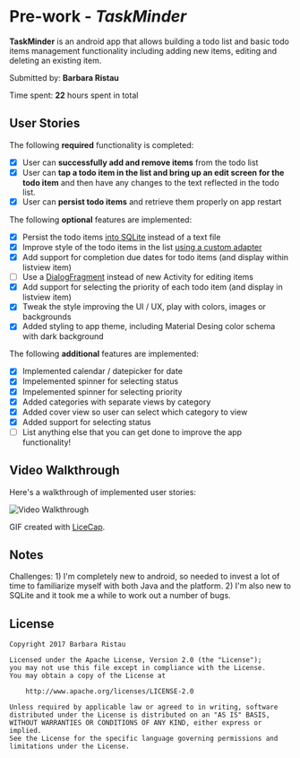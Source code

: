 # Pre-work - *TaskMinder*

**TaskMinder** is an android app that allows building a todo list and basic todo items management functionality including adding new items, editing and deleting an existing item.

Submitted by: **Barbara Ristau**

Time spent: **22** hours spent in total

## User Stories

The following **required** functionality is completed:

* [X] User can **successfully add and remove items** from the todo list
* [X] User can **tap a todo item in the list and bring up an edit screen for the todo item** and then have any changes to the text reflected in the todo list.
* [X] User can **persist todo items** and retrieve them properly on app restart

The following **optional** features are implemented:

* [X] Persist the todo items [into SQLite](http://guides.codepath.com/android/Persisting-Data-to-the-Device#sqlite) instead of a text file
* [X] Improve style of the todo items in the list [using a custom adapter](http://guides.codepath.com/android/Using-an-ArrayAdapter-with-ListView)
* [X] Add support for completion due dates for todo items (and display within listview item)
* [ ] Use a [DialogFragment](http://guides.codepath.com/android/Using-DialogFragment) instead of new Activity for editing items
* [X] Add support for selecting the priority of each todo item (and display in listview item)
* [X] Tweak the style improving the UI / UX, play with colors, images or backgrounds
* [X] Added styling to app theme, including Material Desing color schema with dark background 

The following **additional** features are implemented:

* [X] Implemented calendar / datepicker for date
* [X] Impelemented spinner for selecting status
* [X] Impelemented spinner for selecting priority 
* [X] Added categories with separate views by category
* [X] Added cover view so user can select which category to view
* [X] Added support for selecting status 
* [ ] List anything else that you can get done to improve the app functionality!

## Video Walkthrough 

Here's a walkthrough of implemented user stories:

<img src='http://i.imgur.com/mwGEoFK.gif' title='Video Walkthrough' width='' alt='Video Walkthrough' />

GIF created with [LiceCap](http://www.cockos.com/licecap/).

## Notes
Challenges: 1) I'm completely new to android, so needed to invest a lot of time to familiarize myself with both Java and the platform.
2) I'm also new to SQLite and it took me a while to work out a number of bugs. 

## License

    Copyright 2017 Barbara Ristau

    Licensed under the Apache License, Version 2.0 (the "License");
    you may not use this file except in compliance with the License.
    You may obtain a copy of the License at

        http://www.apache.org/licenses/LICENSE-2.0

    Unless required by applicable law or agreed to in writing, software
    distributed under the License is distributed on an "AS IS" BASIS,
    WITHOUT WARRANTIES OR CONDITIONS OF ANY KIND, either express or implied.
    See the License for the specific language governing permissions and
    limitations under the License.
